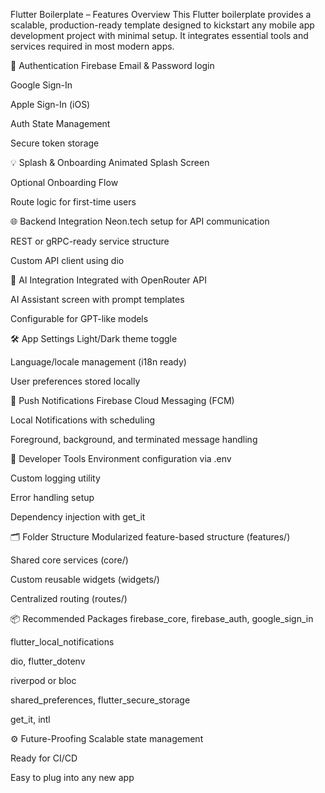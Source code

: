 Flutter Boilerplate – Features Overview
This Flutter boilerplate provides a scalable, production-ready template designed to kickstart any mobile app development project with minimal setup. It integrates essential tools and services required in most modern apps.

🔐 Authentication
Firebase Email & Password login

Google Sign-In

Apple Sign-In (iOS)

Auth State Management

Secure token storage

💡 Splash & Onboarding
Animated Splash Screen

Optional Onboarding Flow

Route logic for first-time users

🌐 Backend Integration
Neon.tech setup for API communication

REST or gRPC-ready service structure

Custom API client using dio

🤖 AI Integration
Integrated with OpenRouter API

AI Assistant screen with prompt templates

Configurable for GPT-like models

🛠️ App Settings
Light/Dark theme toggle

Language/locale management (i18n ready)

User preferences stored locally

🔔 Push Notifications
Firebase Cloud Messaging (FCM)

Local Notifications with scheduling

Foreground, background, and terminated message handling

🧰 Developer Tools
Environment configuration via .env

Custom logging utility

Error handling setup

Dependency injection with get_it

🗂️ Folder Structure
Modularized feature-based structure (features/)

Shared core services (core/)

Custom reusable widgets (widgets/)

Centralized routing (routes/)

📦 Recommended Packages
firebase_core, firebase_auth, google_sign_in

flutter_local_notifications

dio, flutter_dotenv

riverpod or bloc

shared_preferences, flutter_secure_storage

get_it, intl

⚙️ Future-Proofing
Scalable state management

Ready for CI/CD

Easy to plug into any new app